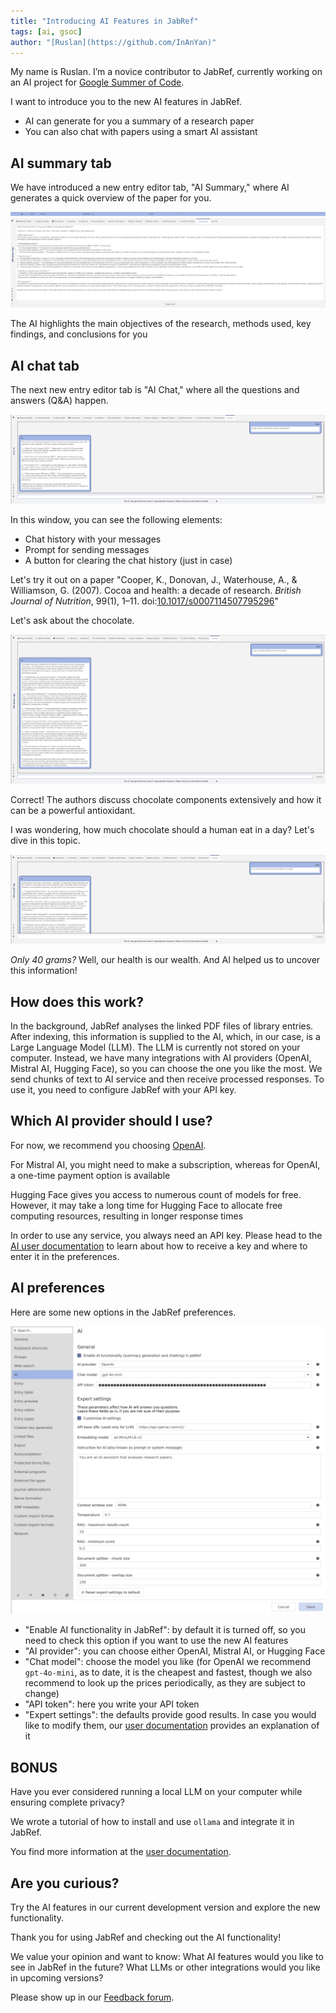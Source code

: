 ```yaml
---
title: "Introducing AI Features in JabRef"
tags: [ai, gsoc]
author: "[Ruslan](https://github.com/InAnYan)"
---
```


My name is Ruslan. I’m a novice contributor to JabRef, currently working on an AI project for [Google Summer of Code](https://summerofcode.withgoogle.com/).

I want to introduce you to the new AI features in JabRef.

- AI can generate for you a summary of a research paper
- You can also chat with papers using a smart AI assistant

## AI summary tab

We have introduced a new entry editor tab, "AI Summary," where AI generates a quick overview of the paper for you.

![AI summary tab screenshot](../img/AiSummary.png)

The AI highlights the main objectives of the research, methods used, key findings, and conclusions for you

## AI chat tab

The next new entry editor tab is "AI Chat," where all the questions and answers (Q&A) happen.

![AI chat tab screenshot](../img/AiChat.png)

In this window, you can see the following elements:

- Chat history with your messages
- Prompt for sending messages
- A button for clearing the chat history (just in case)

Let's try it out on a paper "Cooper, K., Donovan, J., Waterhouse, A., & Williamson, G. (2007). Cocoa and health: a decade of research. *British Journal of Nutrition*, 99(1), 1–11. doi:[10.1017/s0007114507795296](https://doi.org/10.1017/s0007114507795296)"

Let's ask about the chocolate.

![AI first question and answer](../img/AiQuestion1.png)

Correct! The authors discuss chocolate components extensively and how it can be a powerful antioxidant.

I was wondering, how much chocolate should a human eat in a day? Let's dive in this topic.

![AI second question and answer](../img/AiQuestion2.png)

*Only 40 grams?* Well, our health is our wealth. And AI helped us to uncover this information!

## How does this work?

In the background, JabRef analyses the linked PDF files of library entries. After indexing, this information is supplied to the AI, which, in our case, is a Large Language Model (LLM).
The LLM is currently not stored on your computer. Instead, we have many integrations with AI providers (OpenAI, Mistral AI, Hugging Face), so you can choose the one you like the most.
We send chunks of text to AI service and then receive processed responses. To use it, you need to configure JabRef with your API key.

## Which AI provider should I use?

For now, we recommend you choosing [OpenAI](https://platform.openai.com/docs/models).

For Mistral AI, you might need to make a subscription, whereas for OpenAI, a one-time payment option is available

Hugging Face gives you access to numerous count of models for free.
However, it may take a long time for Hugging Face to allocate free computing resources, resulting in longer response times

In order to use any service, you always need an API key.
Please head to the [AI user documentation](https://docs.jabref.org/ai/ai-providers-and-api-keys) to learn about how to receive a key and where to enter it in the preferences.

## AI preferences

Here are some new options in the JabRef preferences.

![AI preferences](../img/AiPreferences.png)

- "Enable AI functionality in JabRef": by default it is turned off, so you need to check this option if you want to use the new AI features
- "AI provider": you can choose either OpenAI, Mistral AI, or Hugging Face
- "Chat model": choose the model you like (for OpenAI we recommend `gpt-4o-mini`, as to date, it is the cheapest and fastest, though we also recommend to look up the prices periodically, as they are subject to change)
- "API token": here you write your API token
- "Expert settings": the defaults provide good results. In case you would like to modify them, our [user documentation](https://docs.jabref.org/ai) provides an explanation of it

## BONUS

Have you ever considered running a local LLM on your computer while ensuring complete privacy?

We wrote a tutorial of how to install and use `ollama` and integrate it in JabRef.

You find more information at the [user documentation](https://docs.jabref.org/ai/local-llm).

## Are you curious?

Try the AI features in our current development version and explore the new functionality.

Thank you for using JabRef and checking out the AI functionality!

We value your opinion and want to know: What AI features would you like to see in JabRef in the future? What LLMs or other integrations would you like in upcoming versions?

Please show up in our [Feedback forum](https://discourse.jabref.org/c/feedback/3).
